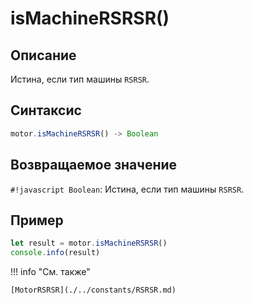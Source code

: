 # isMachineRSRSR()

## Описание
Истина, если тип машины `RSRSR`.

## Синтаксис
```javascript
motor.isMachineRSRSR() -> Boolean
```

## Возвращаемое значение
`#!javascript Boolean`: Истина, если тип машины `RSRSR`.

## Пример
```javascript linenums="1"
let result = motor.isMachineRSRSR()
console.info(result)
```

!!! info "См. также"

    [MotorRSRSR](./../constants/RSRSR.md)

